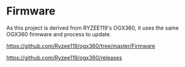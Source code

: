 # Firmware

As this project is derived from RYZEE119's OGX360, it uses the same OGX360 firmware and process to update.

https://github.com/Ryzee119/ogx360/tree/master/Firmware

https://github.com/Ryzee119/ogx360/releases

